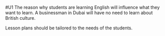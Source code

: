 #U1
The reason why students are learning English will influence what they want to learn. A businessman in Dubai will have no need to learn about British culture.

Lesson plans should be tailored to the needs of the students.


